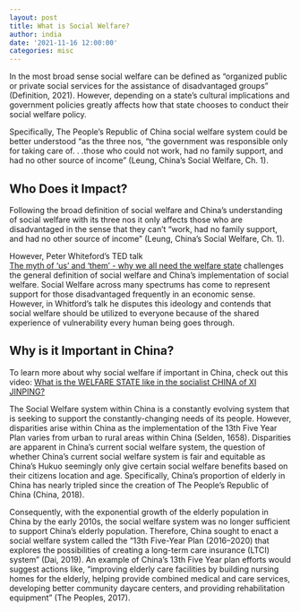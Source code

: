 ```yaml
---
layout: post
title: What is Social Welfare?
author: india
date: '2021-11-16 12:00:00'
categories: misc
---
```




In the most broad sense social welfare can be defined as
“organized public or private social services for the assistance
of disadvantaged groups” (Definition, 2021). However, depending on
a state’s cultural implications and government policies greatly
affects how that state chooses to conduct their social welfare policy.

Specifically, The People’s Republic of China social welfare system
could be better understood “as the three nos, “the government was responsible
only for taking care of. . .those who could not work, had no family support,
and had no other source of income” (Leung, China’s Social Welfare, Ch. 1).

## Who Does it Impact?

Following the broad definition of social welfare and China’s
understanding of social welfare with its three nos it only
affects those who are disadvantaged in the sense that they can’t
“work, had no family support, and had no other source of income”
(Leung, China’s Social Welfare, Ch. 1). 

However, Peter Whiteford’s TED talk  
[The  myth of ‘us’ and ‘them’ - why we all need the welfare state](https://www.youtube.com/watch?v=IZU0zfA4E9I)
challenges the general definition of social welfare and China’s implementation of social welfare.
Social Welfare across many spectrums has come to represent support for those disadvantaged frequently in an economic sense.
However, in Whitford’s talk he disputes this ideology and contends that social welfare should be utilized to everyone because
of the shared experience of vulnerability every human being goes through. 

## Why is it Important in China?

To learn more about why social welfare if important in China,
check out this video: [What is the WELFARE STATE like in the socialist CHINA of XI JINPING?](https://www.youtube.com/watch?v=UlNFR8fMHSk)

The Social Welfare system within China is a constantly evolving system that is seeking to support the constantly-changing
needs of its people. However, disparities arise within China as the implementation of the 13th Five Year Plan varies
from urban to rural areas within China (Selden, 1658). Disparities are apparent in China’s current social welfare system,
the question of whether China’s current social welfare system is fair and equitable as China’s Hukuo seemingly only give
certain social welfare benefits based on their citizens location and age. Specifically, China’s proportion of elderly in China has
nearly tripled since the creation of The People’s Republic of China (China, 2018). 

Consequently, with the exponential growth of the elderly population in China by the early 2010s,
the social welfare system was no longer sufficient to support China’s elderly population. Therefore,
China sought to enact a social welfare system called the “13th Five-Year Plan (2016–2020) that explores
the possibilities of creating a long-term care insurance (LTCI) system” (Dai, 2019). An example of China’s
13th Five Year plan efforts would suggest actions like, “improving elderly care facilities by building nursing
homes for the elderly, helping provide combined medical and care services, developing better community daycare 
centers, and providing rehabilitation equipment” (The Peoples, 2017).